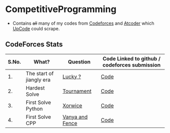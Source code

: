 # CompetitiveProgramming
- Contains ~~all~~ many of my codes from [Codeforces](https://codeforces.com/submissions/ishwarendra) and [Atcoder](https://atcoder.jp/) which [UpCode](https://github.com/crapthecoder/UpCode) could scrape.

## CodeForces Stats

| S.No. | What?                    | Question                                                        | Code Linked to github / codeforces submission                                                                                                    |
|-------|--------------------------|-----------------------------------------------------------------|--------------------------------------------------------------------------------------------------------------------------------------------------|
| 1.    | The start of jiangly era | [Lucky ?](https://codeforces.com/contest/1676/problem/A)        | [Code](https://codeforces.com/contest/1676/submission/157474603)                                                                                 |
| 2.    | Hardest Solve            | [Tournament](https://codeforces.com/contest/1260/problem/E)     | [Code](https://github.com/Ishwarendra/CompetitiveProgramming/blob/main/CodeForces/GNU%20C%2B%2B20%20(64)/1260E%20%7C%20Tournament/162583073.cpp) |
| 3.    | First Solve Python       | [Xorwice](https://codeforces.com/contest/1421/problem/A)        | [Code](https://codeforces.com/contest/677/submission/116986401)                                                                                  |
| 4.    | First Solve CPP          | [Vanya and Fence](https://codeforces.com/contest/677/problem/A) | [Code](https://codeforces.com/contest/677/submission/116986401)                                                                                  |
